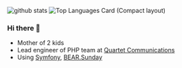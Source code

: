 ![github stats](https://github-readme-stats.vercel.app/api?username=77web&count_private=true)
![Top Languages Card (Compact layout)](https://github-readme-stats.vercel.app/api/top-langs/?username=77web&layout=compact)

### Hi there 👋

- Mother of 2 kids
- Lead engineer of PHP team at [Quartet Communications](https://tech.quartetcom.co.jp)
- Using [Symfony](https://symfony.com),  [BEAR.Sunday](https://bearsunday.github.io)
